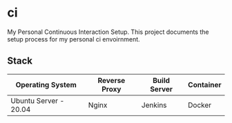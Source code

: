 # ci
My Personal Continuous Interaction Setup. This project documents the setup process for my personal ci envoirnment.

## Stack
| Operating System      | Reverse Proxy | Build Server | Container |
|-----------------------|---------------|--------------|-----------|
| Ubuntu Server - 20.04 | Nginx         | Jenkins      | Docker    |
